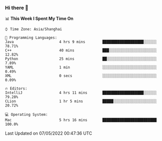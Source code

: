 ### Hi there 👋


<!--START_SECTION:waka-->
📊 **This Week I Spent My Time On** 

```text
⌚︎ Time Zone: Asia/Shanghai

💬 Programming Languages: 
Java                     4 hrs 9 mins        ███████████████████░░░░░░   78.71% 
C++                      40 mins             ███░░░░░░░░░░░░░░░░░░░░░░   12.82% 
Python                   25 mins             ██░░░░░░░░░░░░░░░░░░░░░░░   7.89% 
YAML                     1 min               ░░░░░░░░░░░░░░░░░░░░░░░░░   0.49% 
XML                      0 secs              ░░░░░░░░░░░░░░░░░░░░░░░░░   0.09%

🔥 Editors: 
IntelliJ                 4 hrs 11 mins       ███████████████████░░░░░░   79.28% 
CLion                    1 hr 5 mins         █████░░░░░░░░░░░░░░░░░░░░   20.72%

💻 Operating System: 
Mac                      5 hrs 16 mins       █████████████████████████   100.0%

```


 Last Updated on 07/05/2022 00:47:36 UTC
<!--END_SECTION:waka-->

<!--
**SillyPasty/SillyPasty** is a ✨ _special_ ✨ repository because its `README.md` (this file) appears on your GitHub profile.

Here are some ideas to get you started:

- 🔭 I’m currently working on ...
- 🌱 I’m currently learning ...
- 👯 I’m looking to collaborate on ...
- 🤔 I’m looking for help with ...
- 💬 Ask me about ...
- 📫 How to reach me: ...
- 😄 Pronouns: ...
- ⚡ Fun fact: ...
-->


